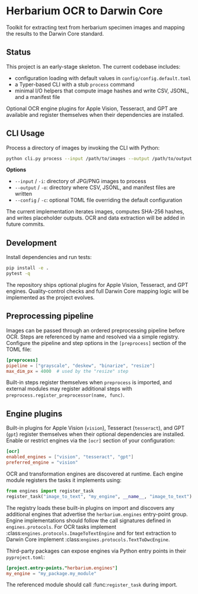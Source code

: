 # Herbarium OCR to Darwin Core

Toolkit for extracting text from herbarium specimen images and mapping the
results to the Darwin Core standard.

## Status

This project is an early-stage skeleton. The current codebase includes:

* configuration loading with default values in `config/config.default.toml`
* a Typer-based CLI with a stub `process` command
* minimal I/O helpers that compute image hashes and write CSV, JSONL, and a
  manifest file

Optional OCR engine plugins for Apple Vision, Tesseract, and GPT are available
and register themselves when their dependencies are installed.

## CLI Usage

Process a directory of images by invoking the CLI with Python:

```bash
python cli.py process --input /path/to/images --output /path/to/output [--config path/to/config.toml]
```

**Options**

* `--input` / `-i`: directory of JPG/PNG images to process
* `--output` / `-o`: directory where CSV, JSONL, and manifest files are written
* `--config` / `-c`: optional TOML file overriding the default configuration

The current implementation iterates images, computes SHA-256 hashes, and writes
placeholder outputs. OCR and data extraction will be added in future commits.

## Development

Install dependencies and run tests:

```bash
pip install -e .
pytest -q
```

The repository ships optional plugins for Apple Vision, Tesseract, and GPT
engines. Quality-control checks and full Darwin Core mapping logic will be
implemented as the project evolves.

## Preprocessing pipeline

Images can be passed through an ordered preprocessing pipeline before OCR.
Steps are referenced by name and resolved via a simple registry. Configure the
pipeline and step options in the `[preprocess]` section of the TOML file:

```toml
[preprocess]
pipeline = ["grayscale", "deskew", "binarize", "resize"]
max_dim_px = 4000  # used by the "resize" step
```

Built-in steps register themselves when `preprocess` is imported, and external
modules may register additional steps with
`preprocess.register_preprocessor(name, func)`.

## Engine plugins

Built-in plugins for Apple Vision (`vision`), Tesseract (`tesseract`), and GPT
(`gpt`) register themselves when their optional dependencies are installed.
Enable or restrict engines via the `[ocr]` section of your configuration:

```toml
[ocr]
enabled_engines = ["vision", "tesseract", "gpt"]
preferred_engine = "vision"
```

OCR and transformation engines are discovered at runtime.  Each engine module
registers the tasks it implements using:

```python
from engines import register_task
register_task("image_to_text", "my_engine", __name__, "image_to_text")
```

The registry loads these built-in plugins on import and discovers any
additional engines that advertise the `herbarium.engines` entry-point group.
Engine implementations should follow the call signatures defined in
``engines.protocols``. For OCR tasks implement
:class:`engines.protocols.ImageToTextEngine` and for text extraction to Darwin
Core implement :class:`engines.protocols.TextToDwcEngine`.

Third-party packages can expose engines via Python entry points in their
`pyproject.toml`:

```toml
[project.entry-points."herbarium.engines"]
my_engine = "my_package.my_module"
```

The referenced module should call :func:`register_task` during import.


